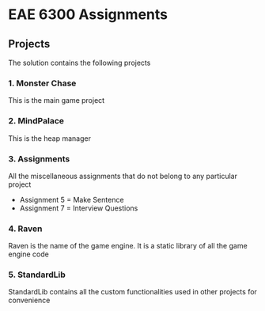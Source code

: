 # EAE 6300 Assignments

## Projects
The solution contains the following projects
### 1. Monster Chase
This is the main game project

### 2. MindPalace
This is the heap manager

### 3. Assignments
All the miscellaneous assignments that do not belong to any particular project
- Assignment 5 = Make Sentence
- Assignment 7 = Interview Questions

### 4. Raven
Raven is the name of the game engine. It is a static library of all the game engine code

### 5. StandardLib
StandardLib contains all the custom functionalities used in other projects for convenience
